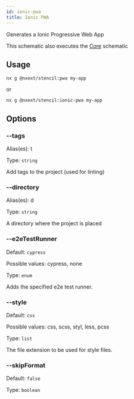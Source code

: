 ```yaml
---
id: ionic-pwa
title: Ionic PWA
---
```


Generates a Ionic Progressive Web App

This schematic also executes the [Core](core) schematic

## Usage

```
nx g @nxext/stencil:pwa my-app
```

or

```
nx g @nxext/stencil:ionic-pwa my-app
```

## Options

### --tags

Alias(es): t

Type: `string`

Add tags to the project (used for linting)

### --directory

Alias(es): d

Type: `string`

A directory where the project is placed

### --e2eTestRunner

Default: `cypress`

Possible values: cypress, none

Type: `enum`

Adds the specified e2e test runner.

### --style

Default: `css`

Possible values: css, scss, styl, less, pcss

Type: `list`

The file extension to be used for style files.

### --skipFormat

Default: `false`

Type: `boolean`
